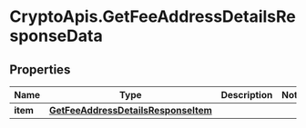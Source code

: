 # CryptoApis.GetFeeAddressDetailsResponseData

## Properties

Name | Type | Description | Notes
------------ | ------------- | ------------- | -------------
**item** | [**GetFeeAddressDetailsResponseItem**](GetFeeAddressDetailsResponseItem.md) |  | 


